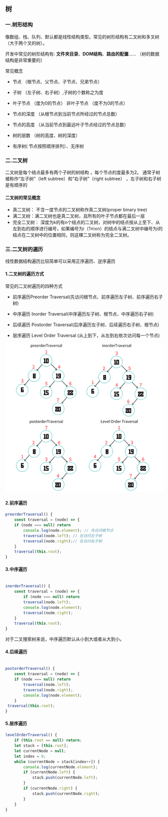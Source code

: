 ## 树
### 一.树形结构

像数组、栈、队列、默认都是线性结构类型。常见的树形结构有二叉树和多叉树（大于两个叉的树）。

开发中常见的树形结构有: **文件夹目录**、**DOM结构**、**路由的配置**...... （树的数据结构是非常重要的）

常见概念

- 节点 （根节点、父节点、子节点、兄弟节点）

- 子树 （左子树、右子树）,子树的个数称之为度

- 叶子节点 （度为0的节点） 非叶子节点 （度不为0的节点）

- 节点的深度 （从根节点到当前节点所经过的节点总数）

- 节点的高度 （从当前节点到最远叶子节点经过的节点总数）

- 树的层数 （树的高度、树的深度）

- 有序树( 节点按照顺序排列）、无序树

### 二.二叉树

二叉树是每个结点最多有两个子树的树结构 ，每个节点的度最多为2。 通常子树被称作“左子树”（left subtree）和“右子树”（right subtree） ，左子树和右子树是有顺序的

#### 二叉树的常见概念

- 真二叉树： 不含一度节点的二叉树称作真二叉树(proper binary tree)
- 满二叉树：满二叉树也是真二叉树，且所有的叶子节点都在最后一层
- 完全二叉树： 深度为k的有n个结点的二叉树，对树中的结点按从上至下、从左到右的顺序进行编号，如果编号为i（1≤i≤n）的结点与满二叉树中编号为i的结点在二叉树中的位置相同，则这棵二叉树称为完全二叉树。

###  三.二叉树的遍历

线性数据结构遍历比较简单可以采用正序遍历、逆序遍历

#### 1.二叉树的遍历方式

常见的二叉树遍历的四种方式

- 前序遍历Preorder Traversal(先访问根节点、前序遍历左子树、前序遍历右子树)

- 中序遍历 Inorder Traversal(中序遍历左子树、根节点、中序遍历右子树)

- 后续遍历 Postorder Traversal(后序遍历左子树、后续遍历右子树、根节点)

- 层序遍历 Level Order Traversal (从上到下，从左到右依次访问每一个节点)

![tree](./images/tree.png)

#### 2.前序遍历

```js
preorderTraversal() {
	const traversal = (node) => {
	if (node === null) return
        console.log(node.element); // 先访问根节点
        traversal(node.left); // 在访问左子树
        traversal(node.right);// 在访问右子树
    }
    traversal(this.root);
} 
```

#### 3.中序遍历

```js

inorderTraversal() {
    const traversal = (node) => {
        if (node === null) return
        traversal(node.left);
        console.log(node.element);
        traversal(node.right);
    }
    traversal(this.root);
}
```
对于二叉搜索树来说，中序遍历默认从小到大或者从大到小。

#### 4.后续遍历

```js

postorderTraversal() {
    const traversal = (node) => {
    if (node === null) return
        traversal(node.left);
        traversal(node.right);
        console.log(node.element);
    }
 traversal(this.root);
}
```
#### 5.层序遍历

```js
levelOrderTraversal() {
    if (this.root == null) return;
    let stack = [this.root];
    let currentNode = null;
    let index = 0;
    while (currentNode = stack[index++]) {
        console.log(currentNode.element); 
        if (currentNode.left) {
            stack.push(currentNode.left);
        }
        if (currentNode.right) {
            stack.push(currentNode.right);
        }
    }
}

```





